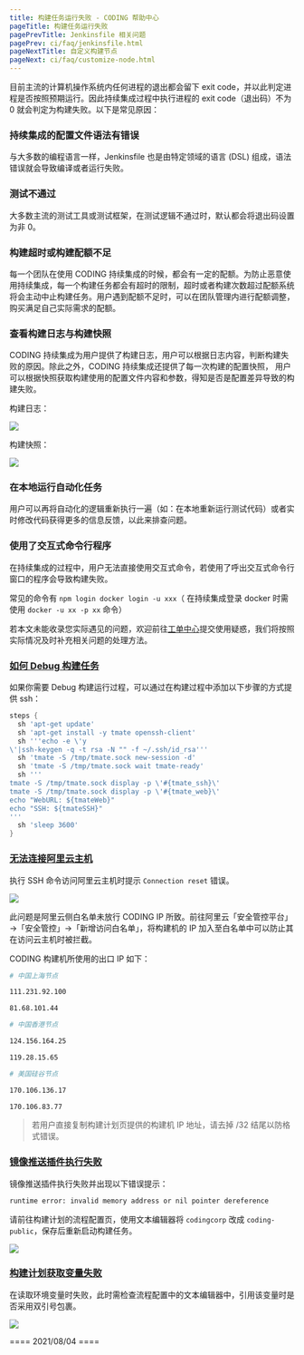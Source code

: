 ```yaml
---
title: 构建任务运行失败 - CODING 帮助中心 
pageTitle: 构建任务运行失败
pagePrevTitle: Jenkinsfile 相关问题
pagePrev: ci/faq/jenkinsfile.html
pageNextTitle: 自定义构建节点
pageNext: ci/faq/customize-node.html
---
```


目前主流的计算机操作系统内任何进程的退出都会留下 exit code，并以此判定进程是否按照预期运行。因此持续集成过程中执行进程的 exit code（退出码）不为 0 就会判定为构建失败。以下是常见原因：

### 持续集成的配置文件语法有错误

与大多数的编程语言一样，Jenkinsfile 也是由特定领域的语言 (DSL) 组成，语法错误就会导致编译或者运行失败。

### **测试不通过**

大多数主流的测试工具或测试框架，在测试逻辑不通过时，默认都会将退出码设置为非 0。

### **构建超时或构建配额不足**

每一个团队在使用 CODING 持续集成的时候，都会有一定的配额。为防止恶意使用持续集成，每一个构建任务都会有超时的限制，超时或者构建次数超过配额系统将会主动中止构建任务。用户遇到配额不足时，可以在团队管理内进行配额调整，购买满足自己实际需求的配额。

### **查看构建日志与构建快照**

CODING 持续集成为用户提供了构建日志，用户可以根据日志内容，判断构建失败的原因。除此之外，CODING 持续集成还提供了每一次构建的配置快照， 用户可以根据快照获取构建使用的配置文件内容和参数，得知是否是配置差异导致的构建失败。

构建日志：

![](https://help-assets.codehub.cn/enterprise/20210602144532.png)

构建快照：

![](https://help-assets.codehub.cn/enterprise/20210602144620.png)

### **在本地运行自动化任务**

用户可以再将自动化的逻辑重新执行一遍（如：在本地重新运行测试代码）或者实时修改代码获得更多的信息反馈，以此来排查问题。

### **使用了交互式命令行程序**

在持续集成的过程中，用户无法直接使用交互式命令，若使用了呼出交互式命令行窗口的程序会导致构建失败。

常见的命令有 `npm login docker login -u xxx`（ 在持续集成登录 docker 时需使用 `docker -u xx -p xx` 命令）

若本文未能收录您实际遇见的问题，欢迎前往[工单中心](https://e.coding.net/signin?redirect=/workorder)提交使用疑惑，我们将按照实际情况及时补充相关问题的处理方法。

### [如何 Debug 构建任务](#how-to-debug)

如果你需要 Debug 构建运行过程，可以通过在构建过程中添加以下步骤的方式提供 ssh：

```groovy
steps {
  sh 'apt-get update'
  sh 'apt-get install -y tmate openssh-client'
  sh '''echo -e \'y
\'|ssh-keygen -q -t rsa -N "" -f ~/.ssh/id_rsa'''
  sh 'tmate -S /tmp/tmate.sock new-session -d'
  sh 'tmate -S /tmp/tmate.sock wait tmate-ready'
  sh '''
tmate -S /tmp/tmate.sock display -p \'#{tmate_ssh}\'
tmate -S /tmp/tmate.sock display -p \'#{tmate_web}\'
echo "WebURL: ${tmateWeb}"
echo "SSH: ${tmateSSH}"
'''
  sh 'sleep 3600'
}
```

### [无法连接阿里云主机](#aliyun)

执行 SSH 命令访问阿里云主机时提示 `Connection reset` 错误。

![](https://help-assets.codehub.cn/enterprise/20210805170357.png)

此问题是阿里云侧白名单未放行 CODING IP 所致。前往阿里云「安全管控平台」→「安全管控」→「新增访问白名单」，将构建机的 IP 加入至白名单中可以防止其在访问云主机时被拦截。

CODING 构建机所使用的出口 IP 如下：

```bash
# 中国上海节点

111.231.92.100

81.68.101.44

# 中国香港节点

124.156.164.25

119.28.15.65

# 美国硅谷节点

170.106.136.17

170.106.83.77

```

> 若用户直接复制构建计划页提供的构建机 IP 地址，请去掉 /32 结尾以防格式错误。

### [镜像推送插件执行失败](#image-push-plugin)

镜像推送插件执行失败并出现以下错误提示：

```bash
runtime error: invalid memory address or nil pointer dereference
```

请前往构建计划的流程配置页，使用文本编辑器将 `codingcorp` 改成 `coding-public`，保存后重新启动构建任务。

![](https://help-assets.codehub.cn/enterprise/20211105112848.png)

### [构建计划获取变量失败](#env-fail)

在读取环境变量时失败，此时需检查流程配置中的文本编辑器中，引用该变量时是否采用双引号包裹。

![](https://help-assets.codehub.cn/enterprise/20211202170938.png)

==== 2021/08/04 ====
